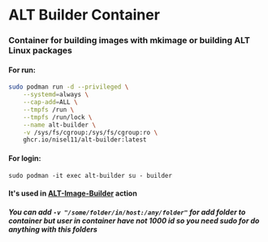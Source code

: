# ALT Builder Container

### Container for building images with mkimage or building ALT Linux packages
#### For run:
```bash
sudo podman run -d --privileged \
    --systemd=always \
    --cap-add=ALL \
    --tmpfs /run \
    --tmpfs /run/lock \
    --name alt-builder \
    -v /sys/fs/cgroup:/sys/fs/cgroup:ro \
    ghcr.io/nisel11/alt-builder:latest
```
#### For login:
```
sudo podman -it exec alt-builder su - builder
```
#### It's used in [ALT-Image-Builder](https://github.com/nisel11/alt-image-builder) action
##### You can add ```-v "/some/folder/in/host:/any/folder"``` for add folder to container but user in container have not 1000 id so you need sudo for do anything with this folders
